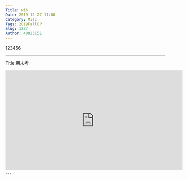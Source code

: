 ```yaml
---
Title: w16
Date: 2019-12-27 11:00
Category: Misc
Tags: 2019FallCP
Slug: 1227
Author: 40823151
---
```


123456


---
Title:期末考

<iframe width="560" height="315" src="https://www.youtube.com/embed/RG7BwYyWwsg" frameborder="0" allow="accelerometer; autoplay; encrypted-media; gyroscope; picture-in-picture" allowfullscreen></iframe>
---